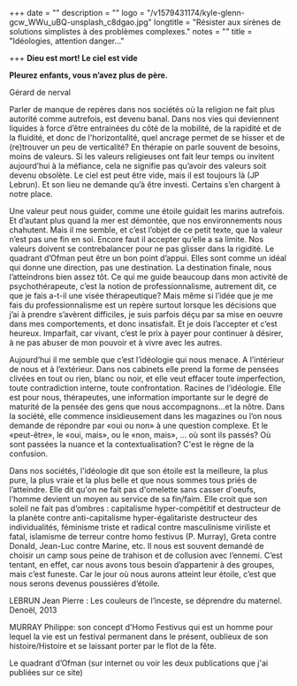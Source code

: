 +++
date = ""
description = ""
logo = "/v1579431174/kyle-glenn-gcw_WWu_uBQ-unsplash_c8dgao.jpg"
longtitle = "Résister aux sirènes de solutions simplistes à des problèmes complexes."
notes = ""
title = "Idéologies, attention danger..."

+++
**Dieu est mort! Le ciel est vide**

**Pleurez enfants, vous n’avez plus de père.**

Gérard de nerval

Parler de manque de repères dans nos sociétés où la religion ne fait plus autorité comme autrefois, est devenu banal. Dans nos vies qui deviennent liquides à force d’être entrainées du côté de la mobilité, de la rapidité et de la fluidité, et donc de l'horizontalité, quel ancrage permet de se hisser et de (re)trouver un peu de verticalité? En thérapie on parle souvent de besoins, moins de valeurs. Si les valeurs religieuses ont fait leur temps ou invitent aujourd’hui à la méfiance, cela ne signifie pas qu’avoir des valeurs soit devenu obsolète. Le ciel est peut être vide, mais il est toujours là (JP Lebrun). Et son lieu ne demande qu’à être investi. Certains s’en chargent à notre place.

Une valeur peut nous guider, comme une étoile guidait les marins autrefois. Et d’autant plus quand la mer est démontée, que nos environnements nous chahutent. Mais il me semble, et c’est l’objet de ce petit texte, que la valeur n’est pas une fin en soi. Encore faut il accepter qu’elle a sa limite. Nos valeurs doivent se contrebalancer pour ne pas glisser dans la rigidité. Le quadrant d’Ofman peut être un bon point d’appui. Elles sont comme un idéal qui donne une direction, pas une destination. La destination finale, nous l’atteindrons bien assez tôt. Ce qui me guide beaucoup dans mon activité de psychothérapeute, c’est la notion de professionnalisme, autrement dit, ce que je fais a-t-il une visée thérapeutique? Mais même si l’idée que je me fais du professionnalisme est un repère surtout lorsque les décisions que j’ai à prendre s’avèrent difficiles, je suis parfois déçu par sa mise en oeuvre dans mes comportements, et donc insatisfait. Et je dois l’accepter et c’est heureux. Imparfait, car vivant,  c’est le prix à payer pour continuer à désirer, à ne pas abuser de mon pouvoir et à vivre avec les autres.

Aujourd’hui il me semble que c’est l’idéologie qui nous menace. A l’intérieur de nous et à l’extérieur. Dans nos cabinets elle prend la forme  de  pensées clivées en tout ou rien, blanc ou noir, et elle veut effacer toute imperfection, toute contradiction interne, toute confrontation. Racines de l’idéologie. Elle est pour nous, thérapeutes, une information importante sur le degré de maturité de la pensée des gens que nous accompagnons...et la nôtre. Dans la société, elle commence insidieusement dans les magazines ou l’on nous demande de répondre par «oui ou non» à une question complexe. Et le «peut-être», le «oui, mais», ou le «non, mais», ... où sont ils passés? Où sont passées la nuance et la contextualisation? C'est le règne de la confusion.

Dans nos sociétés, l’idéologie dit que son étoile est la meilleure, la plus pure, la plus vraie et la plus belle et que nous sommes tous priés de l’atteindre. Elle dit qu'on ne fait pas d'omelette sans casser d'oeufs, l'homme devient un moyen au service de sa fin/faim. Elle croit que son soleil ne fait pas d’ombres : capitalisme hyper-compétitif et destructeur de la planète contre anti-capitalisme hyper-égalitariste destructeur des individualités, féminisme triste et radical contre masculinisme viriliste et  fatal, islamisme de terreur contre homo festivus (P. Murray), Greta contre Donald, Jean-Luc contre Marine, etc. Il nous est souvent demandé de choisir un camp sous peine de trahison et de collusion avec l’ennemi. C’est tentant, en effet, car nous avons tous besoin d’appartenir à des groupes, mais c’est funeste. Car le jour où nous aurons atteint leur étoile, c’est que nous serons devenus poussières d’étoile.

LEBRUN Jean Pierre : Les couleurs de l’inceste, se déprendre du maternel. Denoël, 2013

MURRAY Philippe: son concept d'Homo Festivus qui est un homme pour lequel la vie est un festival permanent dans le présent, oublieux de son histoire/Histoire et se laissant porter par le flot de la fête.

Le quadrant d’Ofman (sur internet ou voir les deux publications que j'ai publiées sur ce site)